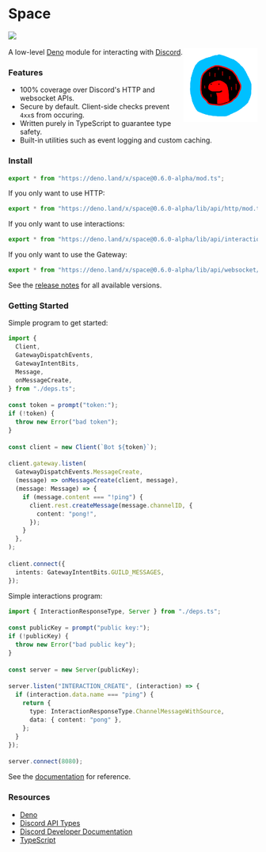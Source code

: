 # Space

[![](https://canary.discord.com/api/guilds/812458966357377067/widget.png)](https://discord.gg/UQuA3EwXCV)

<img align=right src=assets/space_logo.png height=150px>

A low-level [Deno](https://deno.land/) module for interacting with
[Discord](https://discord.com/).

### Features

- 100% coverage over Discord's HTTP and websocket APIs.
- Secure by default. Client-side checks prevent `4xx`s from occuring.
- Written purely in TypeScript to guarantee type safety.
- Built-in utilities such as event logging and custom caching.

### Install

```ts
export * from "https://deno.land/x/space@0.6.0-alpha/mod.ts";
```

If you only want to use HTTP:

```ts
export * from "https://deno.land/x/space@0.6.0-alpha/lib/api/http/mod.ts";
```

If you only want to use interactions:

```ts
export * from "https://deno.land/x/space@0.6.0-alpha/lib/api/interactions/mod.ts";
```

If you only want to use the Gateway:

```ts
export * from "https://deno.land/x/space@0.6.0-alpha/lib/api/websocket/mod.ts";
```

See the [release notes](RELEASES.md) for all available versions.

### Getting Started

Simple program to get started:

```ts
import {
  Client,
  GatewayDispatchEvents,
  GatewayIntentBits,
  Message,
  onMessageCreate,
} from "./deps.ts";

const token = prompt("token:");
if (!token) {
  throw new Error("bad token");
}

const client = new Client(`Bot ${token}`);

client.gateway.listen(
  GatewayDispatchEvents.MessageCreate,
  (message) => onMessageCreate(client, message),
  (message: Message) => {
    if (message.content === "!ping") {
      client.rest.createMessage(message.channelID, {
        content: "pong!",
      });
    }
  },
);

client.connect({
  intents: GatewayIntentBits.GUILD_MESSAGES,
});
```

Simple interactions program:

```ts
import { InteractionResponseType, Server } from "./deps.ts";

const publicKey = prompt("public key:");
if (!publicKey) {
  throw new Error("bad public key");
}

const server = new Server(publicKey);

server.listen("INTERACTION_CREATE", (interaction) => {
  if (interaction.data.name === "ping") {
    return {
      type: InteractionResponseType.ChannelMessageWithSource,
      data: { content: "pong" },
    };
  }
});

server.connect(8080);
```

See the
[documentation](https://doc.deno.land/https//deno.land/x/space@0.6.0-alpha/mod.ts)
for reference.

### Resources

- [Deno](https://deno.land/)
- [Discord API Types](https://github.com/discordjs/discord-api-types/tree/main/deno)
- [Discord Developer Documentation](https://discord.dev/)
- [TypeScript](https://www.typescriptlang.org/)
